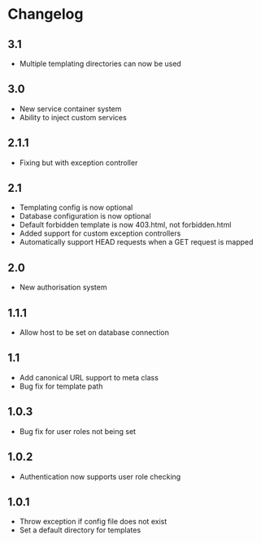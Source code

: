 Changelog
=========

3.1
---
* Multiple templating directories can now be used

3.0
---
* New service container system
* Ability to inject custom services

2.1.1
-----
* Fixing but with exception controller

2.1
---
* Templating config is now optional
* Database configuration is now optional
* Default forbidden template is now 403.html, not forbidden.html
* Added support for custom exception controllers
* Automatically support HEAD requests when a GET request is mapped

2.0
---
* New authorisation system

1.1.1
-----
* Allow host to be set on database connection

1.1
---
* Add canonical URL support to meta class
* Bug fix for template path

1.0.3
-----
* Bug fix for user roles not being set

1.0.2
-----
* Authentication now supports user role checking

1.0.1
-----
* Throw exception if config file does not exist
* Set a default directory for templates

